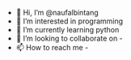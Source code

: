- 👋 Hi, I’m @naufalbintang
- 👀 I’m interested in programming
- 🌱 I’m currently learning python
- 💞️ I’m looking to collaborate on -
- 📫 How to reach me -

<!---
naufalbintang/naufalbintang is a ✨ special ✨ repository because its `README.md` (this file) appears on your GitHub profile.
You can click the Preview link to take a look at your changes.
--->
